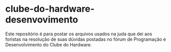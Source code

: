 # clube-do-hardware-desenvovimento
Este repositório é para postar os arquivos usados na juda que dei aos foristas na resolução de suas dúvidas postadas no fórum de Programação e Desenvolvimento do Clube do Hardware.
